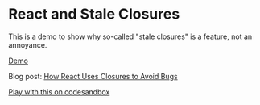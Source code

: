 # React and Stale Closures

This is a demo to show why so-called "stale closures" is a feature, not an
annoyance.

[Demo](https://react-and-stale-closures.netlify.app/)

Blog post: [How React Uses Closures to Avoid Bugs](https://epicreact.dev/how-react-uses-closures-to-avoid-bugs)

[Play with this on codesandbox](https://githubbox.com/kentcdodds/react-and-stale-closures)
